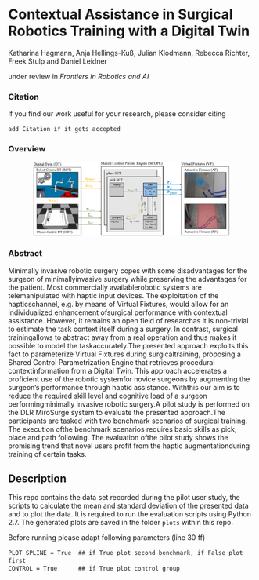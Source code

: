 
# Contextual Assistance in Surgical Robotics Training with a Digital Twin

Katharina Hagmann, Anja Hellings-Kuß, Julian Klodmann, Rebecca Richter, Freek Stulp and Daniel Leidner

under review in *Frontiers in Robotics and AI*

### Citation

If you find our work useful for your research, please consider citing

```
add Citation if it gets accepted
```

### Overview

<p align="center">
<img src='resources/concept_overview-svg.pdf' width='400'>
<p>



### Abstract

Minimally invasive robotic surgery copes with some disadvantages for the surgeon of minimallyinvasive surgery while preserving the advantages for the patient. Most commercially availablerobotic systems are telemanipulated with haptic input devices. The exploitation of the hapticschannel, e.g. by means of Virtual Fixtures, would allow for an individualized enhancement ofsurgical performance with contextual assistance. However, it remains an open field of researchas it is non-trivial to estimate the task context itself during a surgery. In contrast, surgical trainingallows to abstract away from a real operation and thus makes it possible to model the taskaccurately.The presented approach exploits this fact to parameterize Virtual Fixtures during surgicaltraining, proposing a Shared Control Parametrization Engine that retrieves procedural contextinformation from a Digital Twin. This approach accelerates a proficient use of the robotic systemfor novice surgeons by augmenting the surgeon’s performance through haptic assistance. Withthis our aim is to reduce the required skill level and cognitive load of a surgeon performingminimally invasive robotic surgery.A pilot study is performed on the DLR MiroSurge system to evaluate the presented approach.The participants are tasked with two benchmark scenarios of surgical training. The execution ofthe benchmark scenarios requires basic skills as pick, place and path following. The evaluation ofthe pilot study shows the promising trend that novel users profit from the haptic augmentationduring training of certain tasks. 

## Description
  
  This repo contains the data set recorded during the pilot user study, the scripts to calculate the mean and standard deviation of the presented data and to plot   the data. 
  It is required to run the evaluation scripts using Python 2.7. 
  The generated plots are saved in the folder `plots` within this repo.

Before running please adapt following parameters (line 30 ff)
  
```
PLOT_SPLINE = True 	## if True plot second benchmark, if False plot first
CONTROL = True		## if True plot control group	
```


